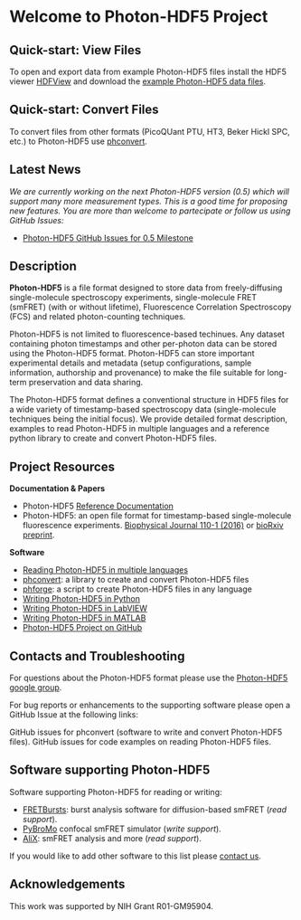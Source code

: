 # Welcome to Photon-HDF5 Project

## Quick-start: View Files

To open and export data from example Photon-HDF5 files install the HDF5 viewer 
[HDFView](https://www.hdfgroup.org/products/java/release/download.html)
and download the [example Photon-HDF5 data files](http://dx.doi.org/10.6084/m9.figshare.1456362).

## Quick-start: Convert Files

To convert files from other formats (PicoQUant PTU, HT3, Beker Hickl SPC, etc.) to 
Photon-HDF5 use [phconvert](http://photon-hdf5.github.io/phconvert/).

## Latest News

*We are currently working on the next Photon-HDF5 version (0.5) which will support 
many more measurement types. This is a good time for proposing new features. 
You are more than welcome to partecipate or follow us using GitHub Issues:*

- [Photon-HDF5 GitHub Issues for 0.5 Milestone](https://github.com/Photon-HDF5/photon-hdf5/issues?utf8=%E2%9C%93&q=is%3Aissue+is%3Aopen+milestone%3A0.5)

## Description

**Photon-HDF5** is a file format designed to store data from
freely-diffusing single-molecule spectroscopy experiments,
single-molecule FRET (smFRET) (with or without lifetime), 
Fluorescence Correlation Spectroscopy (FCS)
and related photon-counting techniques.

Photon-HDF5 is not limited to fluorescence-based techinues.
Any dataset containing photon timestamps and other per-photon data
can be stored using the Photon-HDF5 format.
Photon-HDF5 can store important experimental details
and metadata (setup configurations, sample information, authorship and provenance)
to make the file suitable for long-term preservation and data sharing.

The Photon-HDF5 format defines a conventional structure in HDF5 files for
a wide variety of timestamp-based spectroscopy data
(single-molecule techniques being the initial focus).
We provide detailed format description, examples to read Photon-HDF5 in
multiple languages and a reference python library to create and convert 
Photon-HDF5 files.

## Project Resources

**Documentation & Papers**

- Photon-HDF5 [Reference Documentation](http://photon-hdf5.readthedocs.io/)
- Photon-HDF5: an open file format for timestamp-based single-molecule fluorescence experiments. 
  [Biophysical Journal 110-1 (2016)](http://dx.doi.org/10.1016/j.bpj.2015.11.013) 
  or [bioRxiv preprint](http://dx.doi.org/10.1101/026484).

**Software**

- [Reading Photon-HDF5 in multiple languages](http://photon-hdf5.github.io/photon_hdf5_reading_examples/)
- [phconvert](http://photon-hdf5.github.io/phconvert/): a library to create and convert Photon-HDF5 files
- [phforge](http://photon-hdf5.github.io/phforge): a script to create Photon-HDF5 files in any language
- [Writing Photon-HDF5 in Python](http://nbviewer.ipython.org/github/Photon-HDF5/phconvert/blob/master/notebooks/Writing%20Photon-HDF5%20files.ipynb)
- [Writing Photon-HDF5 in LabVIEW](https://github.com/Photon-HDF5/photon-hdf5-labview-write)
- [Writing Photon-HDF5 in MATLAB](https://github.com/Photon-HDF5/photon-hdf5-matlab-write)
- [Photon-HDF5 Project on GitHub](https://github.com/Photon-HDF5)

## Contacts and Troubleshooting

For questions about the Photon-HDF5 format please use the [Photon-HDF5 google group](https://groups.google.com/forum/#!forum/photon-hdf5).

For bug reports or enhancements to the supporting software please open a GitHub Issue at the following links:

GitHub issues for phconvert (software to write and convert Photon-HDF5 files).
GitHub issues for code examples on reading Photon-HDF5 files.

## Software supporting Photon-HDF5

Software supporting Photon-HDF5 for reading or writing:

- [FRETBursts](http://fretbursts.readthedocs.io): burst analysis software for diffusion-based smFRET (*read support*).
- [PyBroMo](http://tritemio.github.io/PyBroMo/) confocal smFRET simulator (*write support*).
- [AliX](https://sites.google.com/a/g.ucla.edu/alix/): smFRET analysis and more (*read support*).

If you would like to add other software to this list please [contact us](https://groups.google.com/forum/#!forum/photon-hdf5).

## Acknowledgements

This work was supported by NIH Grant R01-GM95904.
